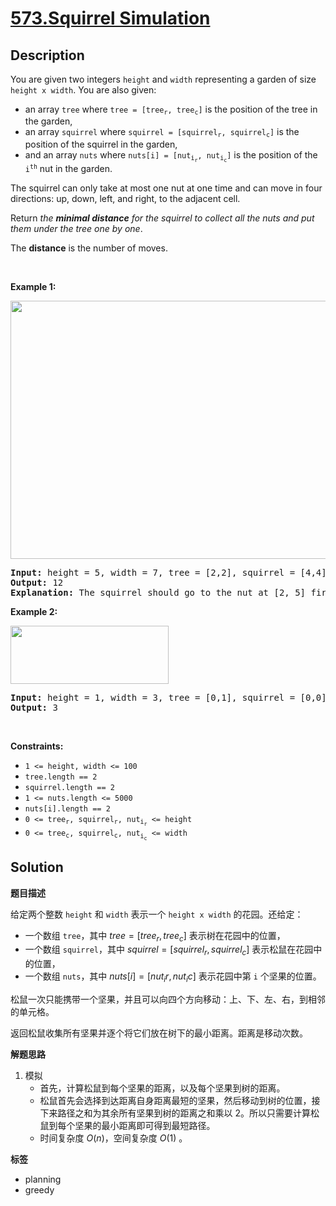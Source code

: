 # [573.Squirrel Simulation](https://leetcode.com/problems/squirrel-simulation/description/)

## Description

<p>You are given two integers <code>height</code> and <code>width</code> representing a garden of size <code>height x width</code>. You are also given:</p>

<ul>
  <li>an array <code>tree</code> where <code>tree = [tree<sub>r</sub>, tree<sub>c</sub>]</code> is the position of the tree in the garden,</li>
  <li>an array <code>squirrel</code> where <code>squirrel = [squirrel<sub>r</sub>, squirrel<sub>c</sub>]</code> is the position of the squirrel in the garden,</li>
  <li>and an array <code>nuts</code> where <code>nuts[i] = [nut<sub>i<sub>r</sub></sub>, nut<sub>i<sub>c</sub></sub>]</code> is the position of the <code>i<sup>th</sup></code> nut in the garden.</li>
</ul>

<p>The squirrel can only take at most one nut at one time and can move in four directions: up, down, left, and right, to the adjacent cell.</p>

<p>Return <em>the <strong>minimal distance</strong> for the squirrel to collect all the nuts and put them under the tree one by one</em>.</p>

<p>The <strong>distance</strong> is the number of moves.</p>

<p>&nbsp;</p>
<p><strong class="example">Example 1:</strong></p>
<img alt="" src="https://fastly.jsdelivr.net/gh/doocs/leetcode@main/solution/0500-0599/0573.Squirrel%20Simulation/images/squirrel1-grid.jpg" style="width: 573px; height: 413px;" />
<pre>
<strong>Input:</strong> height = 5, width = 7, tree = [2,2], squirrel = [4,4], nuts = [[3,0], [2,5]]
<strong>Output:</strong> 12
<strong>Explanation:</strong> The squirrel should go to the nut at [2, 5] first to achieve a minimal distance.
</pre>

<p><strong class="example">Example 2:</strong></p>
<img alt="" src="https://fastly.jsdelivr.net/gh/doocs/leetcode@main/solution/0500-0599/0573.Squirrel%20Simulation/images/squirrel2-grid.jpg" style="width: 253px; height: 93px;" />
<pre>
<strong>Input:</strong> height = 1, width = 3, tree = [0,1], squirrel = [0,0], nuts = [[0,2]]
<strong>Output:</strong> 3
</pre>

<p>&nbsp;</p>
<p><strong>Constraints:</strong></p>

<ul>
  <li><code>1 &lt;= height, width &lt;= 100</code></li>
  <li><code>tree.length == 2</code></li>
  <li><code>squirrel.length == 2</code></li>
  <li><code>1 &lt;= nuts.length &lt;= 5000</code></li>
  <li><code>nuts[i].length == 2</code></li>
  <li><code>0 &lt;= tree<sub>r</sub>, squirrel<sub>r</sub>, nut<sub>i<sub>r</sub></sub> &lt;= height</code></li>
  <li><code>0 &lt;= tree<sub>c</sub>, squirrel<sub>c</sub>, nut<sub>i<sub>c</sub></sub> &lt;= width</code></li>
</ul>

## Solution

**题目描述**

给定两个整数 `height` 和 `width` 表示一个 `height x width` 的花园。还给定：

- 一个数组 `tree`，其中 $tree = [tree_r, tree_c]$ 表示树在花园中的位置，
- 一个数组 `squirrel`，其中 $squirrel = [squirrel_r, squirrel_c]$ 表示松鼠在花园中的位置，
- 一个数组 `nuts`，其中 $nuts[i] = [nut_i r, nut_i c]$ 表示花园中第 `i` 个坚果的位置。

松鼠一次只能携带一个坚果，并且可以向四个方向移动：上、下、左、右，到相邻的单元格。

返回松鼠收集所有坚果并逐个将它们放在树下的最小距离。距离是移动次数。

**解题思路**

1. 模拟
   - 首先，计算松鼠到每个坚果的距离，以及每个坚果到树的距离。
   - 松鼠首先会选择到达距离自身距离最短的坚果，然后移动到树的位置，接下来路径之和为其余所有坚果到树的距离之和乘以 2。所以只需要计算松鼠到每个坚果的最小距离即可得到最短路径。
   - 时间复杂度 $O(n)$，空间复杂度 $O(1)$ 。

**标签**

- planning
- greedy
